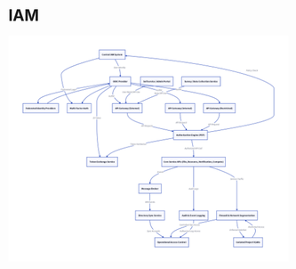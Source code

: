 # IAM

![Generalized Architectural Overview of Authentication, Authorization, and Auditing (AAA) Integration in a TRE](../images/aaai_architecture.png)